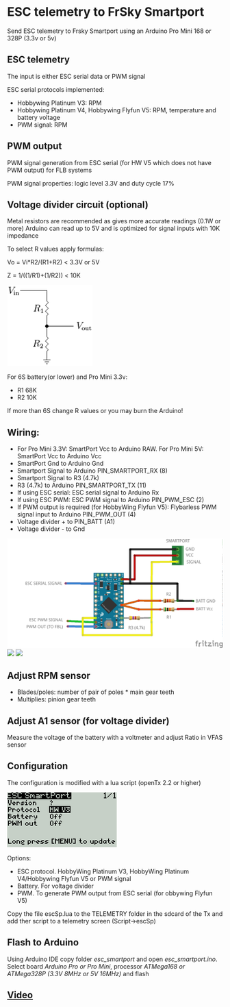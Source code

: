 # ESC telemetry to FrSky Smartport

Send ESC telemetry to Frsky Smartport using an Arduino Pro Mini 168 or 328P (3.3v or 5v)

## ESC telemetry

The input is either ESC serial data or PWM signal

ESC serial protocols implemented:

- Hobbywing Platinum V3: RPM
- Hobbywing Platinum V4, Hobbywing Flyfun V5: RPM, temperature and battery voltage
- PWM signal: RPM

## PWM output

PWM signal generation from ESC serial (for HW V5 which does not have PWM output) for FLB systems

PWM signal properties: logic level 3.3V and duty cycle 17%

## Voltage divider circuit (optional)

Metal resistors are recommended as gives more accurate readings (0.1W or more)
Arduino can read up to 5V and is optimized for signal inputs with 10K impedance

To select R values apply formulas:

Vo = Vi*R2/(R1+R2) < 3.3V or 5V

Z = 1/((1/R1)+(1/R2)) < 10K

<img src="./images/Resistive_divider.png" width="200">

For 6S battery(or lower) and Pro Mini 3.3v:

 - R1 68K
 - R2 10K

If more than 6S change R values or you may burn the Arduino!

## Wiring:

 - For Pro Mini 3.3V: SmartPort Vcc to Arduino RAW. For Pro Mini 5V: SmartPort Vcc to Arduino Vcc
 - SmartPort Gnd to Arduino Gnd
 - Smartport Signal to Arduino PIN_SMARTPORT_RX (8)
 - Smartport Signal to R3 (4.7k)
 - R3 (4.7k) to Arduino PIN_SMARTPORT_TX (11)
 - If using ESC serial: ESC serial signal to Arduino Rx
 - If using ESC PWM: ESC PWM signal to Arduino PIN_PWM_ESC (2)
 - If PWM output is required (for HobbyWing Flyfun V5): Flybarless PWM signal input to Arduino PIN_PWM_OUT (4)
 - Voltage divider + to PIN_BATT (A1)
 - Voltage divider - to Gnd

<img src="./images/esc_smartport11.png" width="600">
<img src="./images/top.jpg" width="400">
<img src="./images/bottom.jpg" width="400">


## Adjust RPM sensor

- Blades/poles: number of pair of poles * main gear teeth  
- Multiplies: pinion gear teeth

## Adjust A1 sensor (for voltage divider)

Measure the voltage of the battery with a voltmeter and adjust Ratio in VFAS sensor

## Configuration

The configuration is modified with a lua script (openTx 2.2 or higher)

<img src="./images/escSp2.png">

Options:

- ESC protocol. HobbyWing Platinum V3, HobbyWing Platinum V4/Hobbywing Flyfun V5 or PWM signal
- Battery. For voltage divider
- PWM. To generate PWM output from ESC serial  (for obbywing Flyfun V5)

Copy the file escSp.lua to the TELEMETRY folder in the sdcard of the Tx and add ther script to a telemetry screen (Script->escSp)

## Flash to Arduino

Using Arduino IDE copy folder *esc_smartport* and open *esc_smartport.ino*. Select board *Arduino Pro or Pro Mini*, processor *ATMega168 or ATMega328P (3.3V 8MHz or 5V 16MHz)* and flash

## [Video](https://youtu.be/Mby2rlmAMlU)
